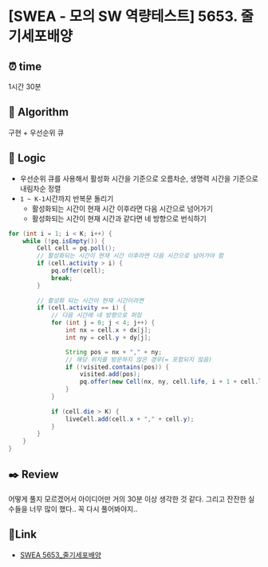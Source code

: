 # [SWEA - 모의 SW 역량테스트] 5653. 줄기세포배양
 
## ⏰  **time**
1시간 30분

## :pushpin: **Algorithm**
구현 + 우선순위 큐

## :round_pushpin: **Logic**
- 우선순위 큐를 사용해서 활성화 시간을 기준으로 오름차순, 생명력 시간을 기준으로 내림차순 정렬
- `1 ~ K-1`시간까지 반복문 돌리기
  - 활성화되는 시간이 현재 시간 이후라면 다음 시간으로 넘어가기
  - 활성화되는 시간이 현재 시간과 같다면 네 방향으로 번식하기 
```java
for (int i = 1; i < K; i++) {
	while (!pq.isEmpty()) {
		Cell cell = pq.poll();
		// 활성화되는 시간이 현재 시간 이후라면 다음 시간으로 넘어가야 함
		if (cell.activity > i) {
			pq.offer(cell);
			break;
		}
		
		// 활성화 되는 시간이 현재 시간이라면
		if (cell.activity == i) {
			// 다음 시간에 네 방향으로 퍼짐
			for (int j = 0; j < 4; j++) {
				int nx = cell.x + dx[j];
				int ny = cell.y + dy[j];

				String pos = nx + "," + ny;
				// 해당 위치를 방문하지 않은 경우(= 포함되지 않음)
				if (!visited.contains(pos)) {
					visited.add(pos);
					pq.offer(new Cell(nx, ny, cell.life, i + 1 + cell.life, i + 1 + cell.life * 2));
				}
			}
			
			if (cell.die > K) {
				liveCell.add(cell.x + "," + cell.y);
			}
		}
	}
}
```

## :black_nib: **Review**
어떻게 풀지 모르겠어서 아이디어만 거의 30분 이상 생각한 것 같다. 그리고 잔잔한 실수들을 너무 많이 했다.. 꼭 다시 풀어봐야지..

## 📡**Link**
- [SWEA 5653_줄기세포배양](https://swexpertacademy.com/main/code/problem/problemDetail.do)
